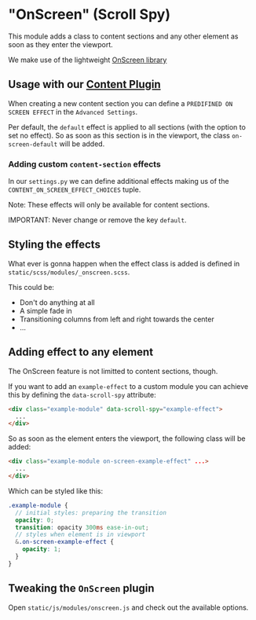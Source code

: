 # "OnScreen" (Scroll Spy)

This module adds a class to content sections and any other element as soon as they enter the viewport.

We make use of the lightweight [OnScreen library](https://github.com/silvestreh/onScreen)

## Usage with our [Content Plugin](../plugins/content-plugin.md)

When creating a new content section you can define a `PREDIFINED ON SCREEN EFFECT` in the `Advanced Settings`.

Per default, the `default` effect is applied to all sections (with the option to set no effect). So as soon as this section is in the viewport, the class `on-screen-default` will be added.

### Adding custom `content-section` effects

In our `settings.py` we can define additional effects making us of the `CONTENT_ON_SCREEN_EFFECT_CHOICES` tuple.

Note: These effects will only be available for content sections.

IMPORTANT: Never change or remove the key `default`.

## Styling the effects

What ever is gonna happen when the effect class is added is defined in `static/scss/modules/_onscreen.scss`.

This could be:

- Don't do anything at all
- A simple fade in
- Transitioning columns from left and right towards the center
- ...

## Adding effect to any element

The OnScreen feature is not limitted to content sections, though.

If you want to add an `example-effect` to a custom module you can achieve this by defining the `data-scroll-spy` attribute:

```HTML
<div class="example-module" data-scroll-spy="example-effect">
  ...
</div>
```

So as soon as the element enters the viewport, the following class will be added:

```HTML
<div class="example-module on-screen-example-effect" ...>
  ...
</div>
```

Which can be styled like this:

```SCSS
.example-module {
  // initial styles: preparing the transition
  opacity: 0;
  transition: opacity 300ms ease-in-out;
  // styles when element is in viewport
  &.on-screen-example-effect {
    opacity: 1;
  }
}
```

## Tweaking the `OnScreen` plugin

Open `static/js/modules/onscreen.js` and check out the available options.

